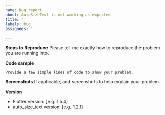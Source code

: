 ```yaml
---
name: Bug report
about: AutoSizeText is not working as expected
title: ''
labels: bug
assignees: ''

---
```


**Steps to Reproduce**
Please tell me exactly how to reproduce the problem you are running into.

**Code sample**
```
Provide a few simple lines of code to show your problem.
```

**Screenshots**
If applicable, add screenshots to help explain your problem.

**Version**
 - Flutter version: [e.g. 1.5.4]
 - auto_size_text version: [e.g. 1.2.1]

